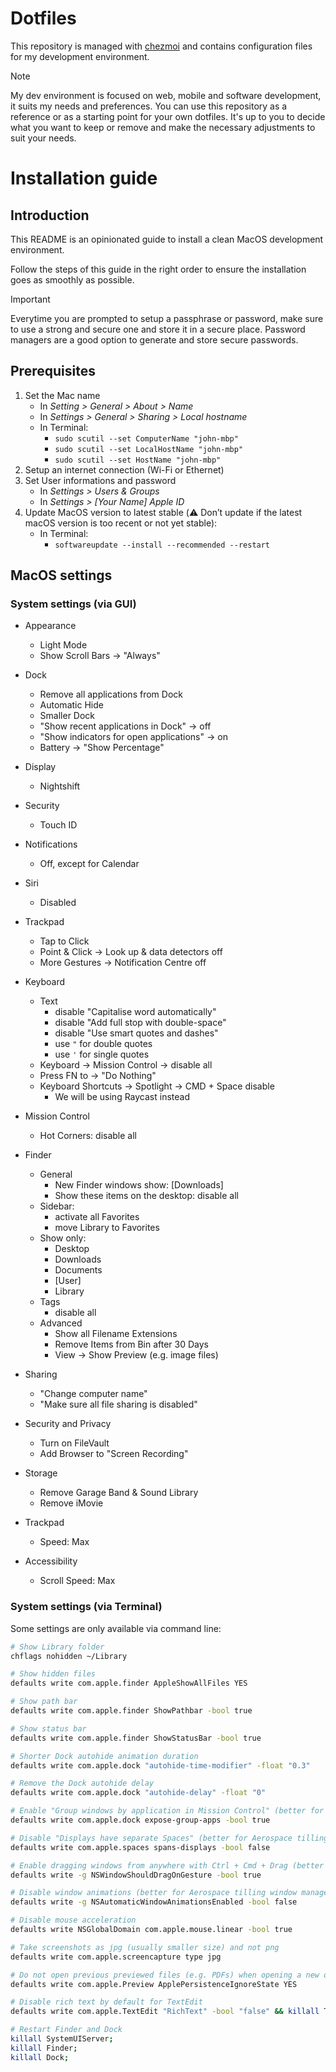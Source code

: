 # Dotfiles

This repository is managed with [chezmoi](https://github.com/twpayne/chezmoi) and contains configuration files for my development environment.

> [!NOTE]
> My dev environment is focused on web, mobile and software development, it suits my needs and preferences.
> You can use this repository as a reference or as a starting point for your own dotfiles.
> It's up to you to decide what you want to keep or remove and make the necessary adjustments to suit your needs.

# Installation guide

## Introduction

This README is an opinionated guide to install a clean MacOS development environment.

Follow the steps of this guide in the right order to ensure the installation goes as smoothly as possible.

> [!IMPORTANT]
> Everytime you are prompted to setup a passphrase or password, make sure to use a strong and secure one and store it in a secure place.
> Password managers are a good option to generate and store secure passwords.

## Prerequisites

1. Set the Mac name
   - In _Setting > General > About > Name_
   - In _Settings > General > Sharing > Local hostname_
   - In Terminal:
     - `sudo scutil --set ComputerName "john-mbp"`
     - `sudo scutil --set LocalHostName "john-mbp"`
     - `sudo scutil --set HostName "john-mbp"`
2. Setup an internet connection (Wi-Fi or Ethernet)
3. Set User informations and password
   - In _Settings > Users & Groups_
   - In _Settings > [Your Name] Apple ID_
4. Update MacOS version to latest stable (⚠️ Don’t update if the latest macOS version is too recent or not yet stable):
   - In Terminal:
     - `softwareupdate --install --recommended --restart`

## MacOS settings

### System settings (via GUI)

- Appearance
  - Light Mode
  - Show Scroll Bars -> "Always"
- Dock

  - Remove all applications from Dock
  - Automatic Hide
  - Smaller Dock
  - "Show recent applications in Dock" -> off
  - "Show indicators for open applications" -> on
  - Battery -> "Show Percentage"

- Display
  - Nightshift
- Security
  - Touch ID
- Notifications
  - Off, except for Calendar
- Siri
  - Disabled
- Trackpad
  - Tap to Click
  - Point & Click -> Look up & data detectors off
  - More Gestures -> Notification Centre off
- Keyboard
  - Text
    - disable "Capitalise word automatically"
    - disable "Add full stop with double-space"
    - disable "Use smart quotes and dashes"
    - use `"` for double quotes
    - use `'` for single quotes
  - Keyboard -> Mission Control -> disable all
  - Press FN to -> "Do Nothing"
  - Keyboard Shortcuts -> Spotlight -> CMD + Space disable
    - We will be using Raycast instead
- Mission Control
  - Hot Corners: disable all
- Finder
  - General
    - New Finder windows show: [Downloads]
    - Show these items on the desktop: disable all
  - Sidebar:
    - activate all Favorites
    - move Library to Favorites
  - Show only:
    - Desktop
    - Downloads
    - Documents
    - [User]
    - Library
  - Tags
    - disable all
  - Advanced
    - Show all Filename Extensions
    - Remove Items from Bin after 30 Days
    - View -> Show Preview (e.g. image files)
- Sharing
  - "Change computer name"
  - "Make sure all file sharing is disabled"
- Security and Privacy
  - Turn on FileVault
  - Add Browser to "Screen Recording"
- Storage
  - Remove Garage Band & Sound Library
  - Remove iMovie
- Trackpad
  - Speed: Max
- Accessibility
  - Scroll Speed: Max

### System settings (via Terminal)

Some settings are only available via command line:

```bash
# Show Library folder
chflags nohidden ~/Library

# Show hidden files
defaults write com.apple.finder AppleShowAllFiles YES

# Show path bar
defaults write com.apple.finder ShowPathbar -bool true

# Show status bar
defaults write com.apple.finder ShowStatusBar -bool true

# Shorter Dock autohide animation duration
defaults write com.apple.dock "autohide-time-modifier" -float "0.3"

# Remove the Dock autohide delay
defaults write com.apple.dock "autohide-delay" -float "0"

# Enable "Group windows by application in Mission Control" (better for Aerospace tilling window management)
defaults write com.apple.dock expose-group-apps -bool true

# Disable "Displays have separate Spaces" (better for Aerospace tilling window management)
defaults write com.apple.spaces spans-displays -bool false

# Enable dragging windows from anywhere with Ctrl + Cmd + Drag (better for Aerospace tilling window management)
defaults write -g NSWindowShouldDragOnGesture -bool true

# Disable window animations (better for Aerospace tilling window management)
defaults write -g NSAutomaticWindowAnimationsEnabled -bool false

# Disable mouse acceleration
defaults write NSGlobalDomain com.apple.mouse.linear -bool true

# Take screenshots as jpg (usually smaller size) and not png
defaults write com.apple.screencapture type jpg

# Do not open previous previewed files (e.g. PDFs) when opening a new one
defaults write com.apple.Preview ApplePersistenceIgnoreState YES

# Disable rich text by default for TextEdit
defaults write com.apple.TextEdit "RichText" -bool "false" && killall TextEdit

# Restart Finder and Dock
killall SystemUIServer;
killall Finder;
killall Dock;
```
